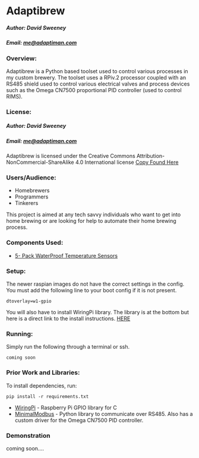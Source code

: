 # Adaptibrew
##### Author: David Sweeney
##### Email:  me@adaptiman.com

### Overview:
Adaptibrew is a Python based toolset used to control various processes in my custom brewery. The toolset uses a RPiv.2 processor coupled with an RS485 shield used to control various electrical valves and process devices such as the Omega CN7500 proportional PID controller (used to control RIMS).

### License:
##### Author: David Sweeney
##### Email:  me@adaptiman.com
Adaptibrew is licensed under the Creative Commons Attribution-NonCommercial-ShareAlike 4.0 International license [Copy Found Here](http://creativecommons.org/licenses/by-nc-sa/4.0/)

### Users/Audience:
 * Homebrewers
 * Programmers
 * Tinkerers

This project is aimed at any tech savvy individuals who want to get into home brewing or are looking for help to automate their home brewing process.

### Components Used:
 * [5- Pack WaterProof Temperature Sensors](http://www.amazon.com/gp/product/B00EU70ZL8/ref=oh_aui_detailpage_o02_s00?ie=UTF8&psc=1)

### Setup:
The newer raspian images do not have the correct settings in the config. You must add the following line to your boot config if it is not present.
```shell
dtoverlay=w1-gpio
```

You will also have to install WiringPi library. The library is at the bottom but here is a direct link to the install instructions. [HERE](http://wiringpi.com/download-and-install/)

### Running:
Simply run the following through a terminal or ssh.
```shell
coming soon
```

### Prior Work and Libraries:
  To install dependencies, run:
  ```
  pip install -r requirements.txt
  ```
 * [WiringPi](http://wiringpi.com) - Raspberry Pi GPIO library for C
 * [MinimalModbus](https://minimalmodbus.readthedocs.io/en/master/) - Python library to communicate over RS485. Also has a custom driver for the Omega CN7500 PID controller.

### Demonstration
coming soon....
